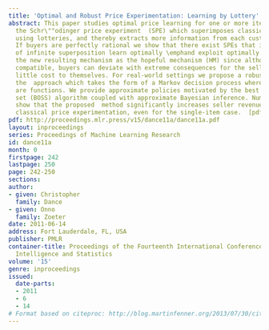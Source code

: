 ```yaml
---
title: 'Optimal and Robust Price Experimentation: Learning by Lottery'
abstract: This paper studies optimal price learning for one or more items. We introduce
  the Schr\""odinger price experiment  (SPE) which superimposes classical price experiments
  using lotteries, and thereby extracts more information from each customer interaction.
  If buyers are perfectly rational we show that there exist SPEs that in the limit
  of infinite superposition learn optimally \emphand exploit optimally. We refer to
  the new resulting mechanism as the hopeful mechanism (HM) since although it is incentive
  compatible, buyers can deviate with extreme consequences for the seller at very
  little cost to themselves. For real-world settings we propose a robust version of
  the  approach which takes the form of a Markov decision process where the actions
  are functions. We provide approximate policies motivated by the best of  sampled
  set (BOSS) algorithm coupled with approximate Bayesian inference. Numerical studies
  show that the proposed  method significantly increases seller revenue compared to
  classical price experimentation, even for the single-item case.  [pdf]
pdf: http://proceedings.mlr.press/v15/dance11a/dance11a.pdf
layout: inproceedings
series: Proceedings of Machine Learning Research
id: dance11a
month: 0
firstpage: 242
lastpage: 250
page: 242-250
sections: 
author:
- given: Christopher
  family: Dance
- given: Onno
  family: Zoeter
date: 2011-06-14
address: Fort Lauderdale, FL, USA
publisher: PMLR
container-title: Proceedings of the Fourteenth International Conference on Artificial
  Intelligence and Statistics
volume: '15'
genre: inproceedings
issued:
  date-parts:
  - 2011
  - 6
  - 14
# Format based on citeproc: http://blog.martinfenner.org/2013/07/30/citeproc-yaml-for-bibliographies/
---
```

